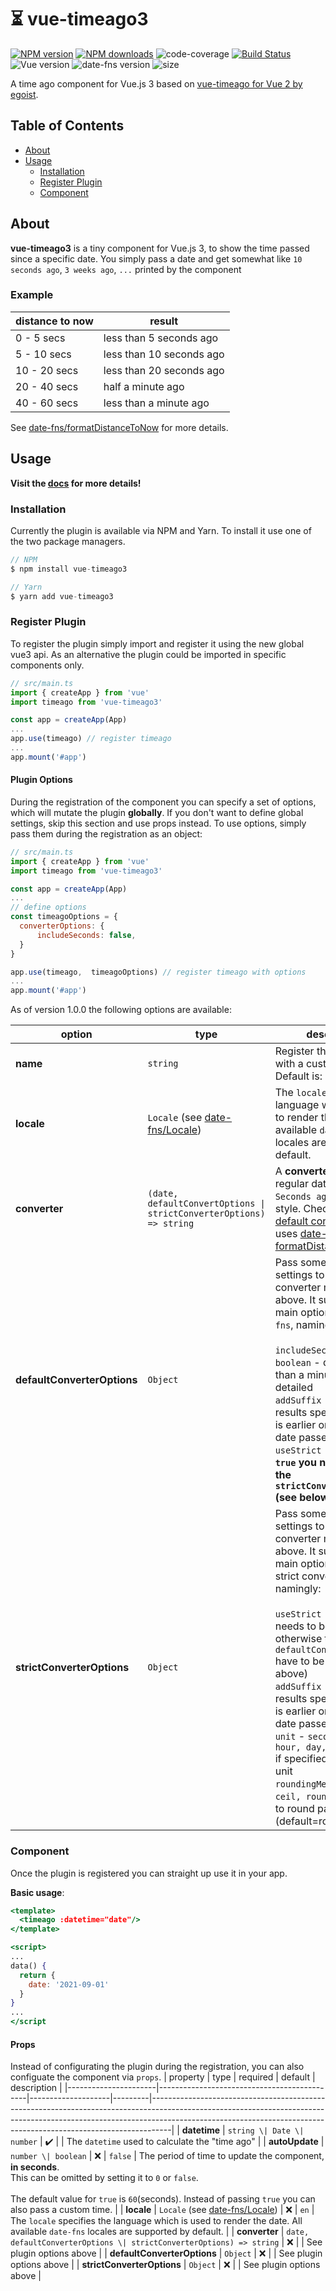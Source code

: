 # ⏳ vue-timeago3  
[![NPM version](https://img.shields.io/npm/v/vue-timeago3.svg?label=Version&color=brightgreen&logo=npm)](https://npmjs.com/package/vue-timeago3) [![NPM downloads](https://img.shields.io/npm/dm/vue-timeago3.svg?label=Downloads&logo=npm)](https://npmjs.com/package/vue-timeago3) ![code-coverage](https://img.shields.io/endpoint?url=https://gist.githubusercontent.com/MrDeerly/51a8c6c4f125bd6ec25a14a6f12e28bc/raw/vue-timeago3_coverage.json) [![Build Status](https://img.shields.io/endpoint.svg?url=https%3A%2F%2Factions-badge.atrox.dev%2FMrDeerly%2Fvue-timeago3%2Fbadge%3Fref%3Dmaster&style=flat)](https://actions-badge.atrox.dev/MrDeerly/vue-timeago3/goto?ref=master) ![Vue version](https://img.shields.io/badge/vue-3.2.6-blue.svg) ![date-fns version](https://img.shields.io/npm/dependency-version/vue-timeago3/date-fns?color=blue) ![size](https://img.shields.io/bundlephobia/min/vue-timeago3)

A time ago component for Vue.js 3 based on [vue-timeago for Vue 2 by egoist](https://github.com/egoist/vue-timeago).

## Table of Contents

- [About](#sectionAbout)
- [Usage](#sectionUsage)
  - [Installation](#sectionInstall)
  - [Register Plugin](#sectionRegister)
  - [Component](#sectionComponent)

## About

<a name="sectionAbout"/>

**vue-timeago3** is a tiny component for Vue.js 3, to show the time passed since a specific date. You simply pass a date and get somewhat like `10 seconds ago`, `3 weeks ago`, `...` printed by the component

### Example

| distance to now | result                   |
| --------------- | ------------------------ |
| 0 - 5 secs      | less than 5 seconds ago  |
| 5 - 10 secs     | less than 10 seconds ago |
| 10 - 20 secs    | less than 20 seconds ago |
| 20 - 40 secs    | half a minute ago        |
| 40 - 60 secs    | less than a minute ago   |

See [date-fns/formatDistanceToNow](https://date-fns.org/v2.26.0/docs/formatDistanceToNow) for more details.

## Usage

<a name="sectionUsage"/>

**Visit the [docs](https://mrdeerly.github.io/vue-timeago3/) for more details!**

### Installation

<a name="sectionInstall"/>
Currently the plugin is available via NPM and Yarn. To install it use one of the two package managers.

```javascript
// NPM
$ npm install vue-timeago3

// Yarn
$ yarn add vue-timeago3
```

### Register Plugin

To register the plugin simply import and register it using the new global vue3 api. As an alternative the plugin could be imported in specific components only.

<a name="sectionRegister"/>

```javascript
// src/main.ts
import { createApp } from 'vue'
import timeago from 'vue-timeago3'

const app = createApp(App)
...
app.use(timeago) // register timeago
...
app.mount('#app')
```

#### Plugin Options

During the registration of the component you can specify a set of options, which will mutate the plugin **globally**. If you don't want to define global settings, skip this section and use props instead. To use options, simply pass them during the registration as an object:

```javascript
// src/main.ts
import { createApp } from 'vue'
import timeago from 'vue-timeago3'

const app = createApp(App)
...
// define options
const timeagoOptions = {
  converterOptions: {
      includeSeconds: false,
  }
}

app.use(timeago,  timeagoOptions) // register timeago with options
...
app.mount('#app')
```

As of version 1.0.0 the following options are available:

| option                      | type                                                                       | description                                                                                                                                                                                                                                                                                                                                                                                                                                                                                                                                                |
|-----------------------------|----------------------------------------------------------------------------|------------------------------------------------------------------------------------------------------------------------------------------------------------------------------------------------------------------------------------------------------------------------------------------------------------------------------------------------------------------------------------------------------------------------------------------------------------------------------------------------------------------------------------------------------------|
| **name**                    | `string`                                                                   | Register the component with a custom name. Default is: `timeago`                                                                                                                                                                                                                                                                                                                                                                                                                                                                                           |
| **locale**                  | `Locale` (see [date-fns/Locale](https://date-fns.org/v2.26.0/docs/Locale)) | The `locale` specifies the language which is used to render the date. All available `date-fns` locales are supported by default.                                                                                                                                                                                                                                                                                                                                                                                                                           |
| **converter**               | `(date, defaultConvertOptions \| strictConverterOptions) => string`        | A **converter** that formats regular dates in `x Seconds ago`, or in `xxx` style. Check out the [default converter](ahttps://github.com/MrDeerly/vue-timeago3/blob/master/src/defaultConverter.js) which uses [date-fns formatDistanceToNow](https://date-fns.org/v2.24.0/docs/formatDistanceToNow)                                                                                                                                                                                                                                                        |
| **defaultConverterOptions** | `Object`                                                                   | Pass some extra settings to the default converter mentioned above. It supports the main options of `date-fns`, namingly: <br/><br/> `includeSeconds` - `boolean` - distances less than a minute are more detailed </br> `addSuffix` - `boolean` - results specifies if now is earlier or later than the date passed <br/> `useStrict` - `false` -  **if `true` you need to use the `strictConverterOptions` (see below)**                                                                                                                                  |
| **strictConverterOptions**  | `Object`                                                                   | Pass some extra settings to the default converter mentioned above. It supports the main options of `date-fns` strict converter, namingly: <br/><br/> `useStrict` - `true` - needs to be `true`, otherwise the `defaultConverterOptions` have to be used (see above) </br> `addSuffix` - `boolean` - results specifies if now is earlier or later than the date passed <br/> `unit` - `second, minute, hour, day, month, year` if specified, will force a unit<br/>`roundingMethod` - `floor, ceil, round` which way to round partial units (default=round) |

### Component

<a name="sectionComponent"/>

Once the plugin is registered you can straight up use it in your app.

**Basic usage**:

```jsx
<template>
  <timeago :datetime="date"/>
</template>

<script>
...
data() {
  return {
    date: '2021-09-01'
  }
}
...
</script
```

#### Props

Instead of configurating the plugin during the registration, you can also configuate the component via `props`.
| property | type | required | default | description |
|----------------------|---------------------------------------------|--------------------|---------|-----------------------------------------------------------------------------------------------------------------------------------------------------------------------------------------------------------------------------------------------|
| **datetime** | `string \| Date \| number` | :heavy_check_mark: | | The `datetime` used to calculate the "time ago" |
| **autoUpdate** | `number \| boolean` | :x: | `false` | The period of time to update the component, **in seconds**. <br/> This can be omitted by setting it to `0` or `false`. <br/> <br/> The default value for `true` is `60`(seconds). Instead of passing `true` you can also pass a custom time. |
| **locale** | `Locale` (see [date-fns/Locale](https://date-fns.org/v2.26.0/docs/Locale)) | :x: | `en` | The `locale` specifies the language which is used to render the date. All available `date-fns` locales are supported by default. |
| **converter** | `date, defaultConverterOptions \| strictConverterOptions) => string` | :x: | | See plugin options above |
| **defaultConverterOptions** | `Object` | :x: | | See plugin options above |
| **strictConverterOptions** | `Object` | :x: | | See plugin options above |

